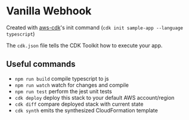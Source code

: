 # Vanilla Webhook

Created with [aws-cdk](https://docs.aws.amazon.com/cdk/v2/guide/work-with-cdk-typescript.html)'s init command (`cdk init sample-app --language typescript`)

The `cdk.json` file tells the CDK Toolkit how to execute your app.

## Useful commands

* `npm run build`   compile typescript to js
* `npm run watch`   watch for changes and compile
* `npm run test`    perform the jest unit tests
* `cdk deploy`      deploy this stack to your default AWS account/region
* `cdk diff`        compare deployed stack with current state
* `cdk synth`       emits the synthesized CloudFormation template
